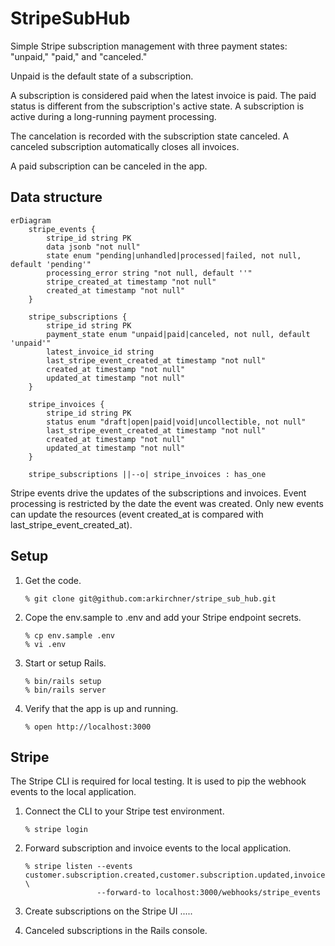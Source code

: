 # StripeSubHub

Simple Stripe subscription management with three payment states:
"unpaid," "paid," and "canceled."

Unpaid is the default state of a subscription.

A subscription is considered paid when the latest invoice is paid. The paid 
status is different from the subscription's active state. A subscription is 
active during a long-running payment processing. 

The cancelation is recorded with the subscription state canceled. A canceled 
subscription automatically closes all invoices.

A paid subscription can be canceled in the app.

## Data structure

```mermaid
erDiagram
    stripe_events {
        stripe_id string PK
        data jsonb "not null"
        state enum "pending|unhandled|processed|failed, not null, default 'pending'"
        processing_error string "not null, default ''"
        stripe_created_at timestamp "not null"
        created_at timestamp "not null"
    }

    stripe_subscriptions {
        stripe_id string PK
        payment_state enum "unpaid|paid|canceled, not null, default 'unpaid'"
        latest_invoice_id string
        last_stripe_event_created_at timestamp "not null"
        created_at timestamp "not null"
        updated_at timestamp "not null"
    }

    stripe_invoices {
        stripe_id string PK
        status enum "draft|open|paid|void|uncollectible, not null"
        last_stripe_event_created_at timestamp "not null"
        created_at timestamp "not null"
        updated_at timestamp "not null"
    }

    stripe_subscriptions ||--o| stripe_invoices : has_one
```

Stripe events drive the updates of the subscriptions and invoices. Event 
processing is restricted by the date the event was created. Only new events 
can update the resources (event created_at is compared with 
last_stripe_event_created_at).

## Setup

1.  Get the code.

        % git clone git@github.com:arkirchner/stripe_sub_hub.git

2.  Cope the env.sample to .env and add your Stripe endpoint secrets.

        % cp env.sample .env
        % vi .env

3.  Start or setup Rails.

        % bin/rails setup
        % bin/rails server

4.  Verify that the app is up and running.

        % open http://localhost:3000

## Stripe

The Stripe CLI is required for local testing. It is used to pip the webhook 
events to the local application.


1.  Connect the CLI to your Stripe test environment.

        % stripe login

2.  Forward subscription and invoice events to the local application. 

        % stripe listen --events customer.subscription.created,customer.subscription.updated,invoice.updated \
                        --forward-to localhost:3000/webhooks/stripe_events

3.  Create subscriptions on the Stripe UI .....

4.  Canceled subscriptions in the Rails console.


